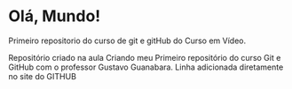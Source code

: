 # Olá, Mundo!
 Primeiro repositorio do curso de git e gitHub do Curso em Vídeo.

 Repositório criado na aula Criando meu Primeiro repositório do curso Git e GitHub com o professor Gustavo Guanabara.
 Linha adicionada diretamente no site do GITHUB
